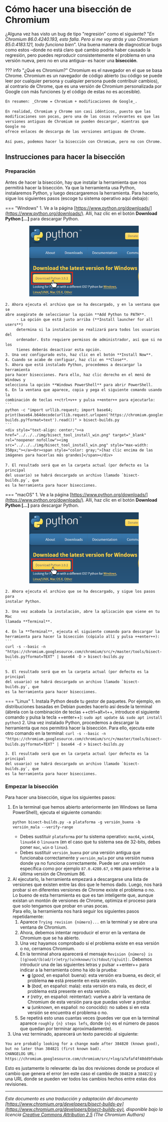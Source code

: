 # Cómo hacer una bisección de Chromium

¿Alguna vez has visto un bug de tipo "regresión" como el siguiente? "_En
Chromium 86.0.4240.193, esto falla. Pero si me voy atrás y uso Chromium
85.0.4183.121, todo funciona bien_". Una buena manera de diagnosticar bugs
como estos –donde no está claro qué cambio podría haber causado la regresión,
pero puedes reproducir consistentemente el problema en una versión nueva,
pero no en una antigua– es hacer una **bisección**.

??? info "¿Qué es Chromium?"
    Chromium es el navegador en el que se basa Chrome. Chromium es un navegador
    de código abierto (su código se puede leer por cualquier persona y cualquier
    persona puede contribuir cambios), al contrario de Chrome, que es una
    versión de Chromium personalizada por Google con más funciones (y el código
    de estas no es accesible).

    En resumen: _Chrome = Chromium + modificaciones de Google_.

    En realidad, Chromium y Chrome son casi idénticos, puesto que las
    modificaciones son pocas, pero una de las cosas relevantes es que las
    versiones antiguas de Chromium se pueden descargar, mientras que Google no
    ofrece enlaces de descarga de las versiones antiguas de Chrome.

    Así pues, podemos hacer la bisección con Chromium, pero no con Chrome.

## Instrucciones para hacer la bisección

### Preparación

Antes de hacer la bisección, hay que instalar la herramienta que nos permitirá
hacer la bisección. Ya que la herramienta usa Python, instalaremos Python, y luego descargaremos la herramienta. Para hacerlo, sigue los siguientes pasos
(escoge tu sistema operativo aquí debajo):

=== "Windows"
    1. Ve a la página
    [https://www.python.org/downloads/](https://www.python.org/downloads/).
    Allí, haz clic en el botón **Download Python [...]** para descargar Python.
    <div style="text-align: center;"><a href="../../../img/py_download_win.png" target="_blank" rel="noopener nofollow"><img src="../../../img/py_download_win.png" style="max-width: 350px;"></a></div>

    2. Ahora ejecuta el archivo que se ha descargado, y en la ventana que se
    abre asegúrate de seleccionar la opción **Add Python to PATH**.
         - La opción que está justo arriba (**Install launcher for all users**)
         determina si la instalación se realizará para todos los usuarios del
         ordenador. Esto requiere permisos de administrador, así que si no los
         tienes deberás desactivar esta opción.
    3. Una vez configurado esto, haz clic en el botón **Install Now**.
    4. Cuando se acabe de configuar, haz clic en **Close**.
    5. Ahora que está instalado Python, procedemos a descargar la herramienta
    para hacer bisecciones. Para ello, haz clic derecho en el menú de Windows y
    selecciona la opción **Windows PowerShell** para abrir PowerShell.
    6. En la ventana que aparece, copia y pega el siguiente comando usando la
    combinación de teclas ++ctrl+v++ y pulsa ++enter++ para ejecutarlo:
    ```
    python -c "import urllib.request; import base64; print(base64.b64decode(urllib.request.urlopen('https://chromium.googlesource.com/chromium/src/+/master/tools/bisect-builds.py?format=text').read())" > bisect-builds.py
    ```
    <div style="text-align: center;"><a href="../../../img/bisect_tool_install_win.png" target="_blank" rel="noopener nofollow"><img src="../../../img/bisect_tool_install_win.png" style="max-width: 350px;"></a><br><span style="color: gray;">[haz clic encima de las imágenes para hacerlas más grandes]</span></div>

    7. El resultado será que en la carpeta actual (por defecto es la principal
    del usuario) se habrá descargado un archivo llamado `bisect-builds.py`, que
    es la herramienta para hacer bisecciones.

=== "macOS"
    1. Ve a la página
    [https://www.python.org/downloads/](https://www.python.org/downloads/).
    Allí, haz clic en el botón **Download Python [...]** para descargar Python.
    <div style="text-align: center;"><a href="../../../img/py_download_win.png" target="_blank" rel="noopener nofollow"><img src="../../../img/py_download_win.png" style="max-width: 350px;"></a></div>

    2. Ahora ejecuta el archivo que se ha descargado, y sigue los pasos para
    instalar Python.

    3. Una vez acabada la instalación, abre la aplicación que viene en tu Mac
    llamada **Terminal**.

    4. En la **Terminal**, ejecuta el siguiente comando para descargar la
    herramienta para hacer la bisección (cópialo allí y pulsa ++enter++):
    ```
    curl -s --basic -n "https://chromium.googlesource.com/chromium/src/+/master/tools/bisect-builds.py?format=TEXT" | base64 -D > bisect-builds.py
    ```

    5. El resultado será que en la carpeta actual (por defecto es la principal
    del usuario) se habrá descargado un archivo llamado `bisect-builds.py`, que
    es la herramienta para hacer bisecciones.

=== "Linux"
    1. Instala Python desde tu gestor de paquetes. Por ejemplo, en
    distribuciones basadas en Debian puedes hacerlo así desde la terminal
    (ábrela con la combinación de teclas ++ctrl+alt+t++, introduce el siguiente
    comando y pulsa la tecla ++enter++):
    ```
    sudo apt update && sudo apt install python3
    ```
    2. Una vez instalado Python, procedemos a descargar la herramienta que nos
    permitirá hacer la bisección. Para ello, ejecuta este otro comando en la
    terminal:
    ```
    curl -s --basic -n "https://chromium.googlesource.com/chromium/src/+/master/tools/bisect-builds.py?format=TEXT" | base64 -d > bisect-builds.py
    ```

    3. El resultado será que en la carpeta actual (por defecto es la principal
    del usuario) se habrá descargado un archivo llamado `bisect-builds.py`, que
    es la herramienta para hacer bisecciones.

### Empezar la bisección

Para hacer una bisección, sigue los siguientes pasos:

1. En la terminal que hemos abierto anteriormente (en Windows se llama
PowerShell), ejecuta el siguiente comando:
   ```
   python bisect-builds.py -a plataforma -g versión_buena -b versión_mala --verify-range
   ```
    - Debes sustituir `plataforma` por tu sistema operativo: `mac64`, `win64`,
      `linux64` o `linuxarm` (en el caso que tu sistema sea de 32-bits, debes
      poner `mac`, `win` o `linux`).
    - Debes sustituir `versión_buena` por una versión antigua que funcionaba
      correctamente y `versión_mala` por una versión nueva donde ya no funciona
      correctamente. Puede ser una versión específica como por ejemplo
      `87.0.4280.67`, o `M86` para referirse a la última versión de Chromium 86.
2. Al ejecutarlo, la herramienta empezará a descargarse una lista de versiones
   que existen entre las dos que le hemos dado. Luego, nos hará probar si en
   diferentes versiones de Chrome existe el problema o no.<br>
   Lo bueno de esta herramienta es que es tan inteligente que, aunque existan un
   montón de versiones de Chrome, optimiza el proceso para que solo tengamos que
   probar en unas pocas.<br>
   Para ello, la herramienta nos hará seguir los siguientes pasos repetidamente:
     1. Aparece `Trying revision {número}...` en la terminal y se abre una
        ventana de Chromium.
     2. Ahora, debemos intentar reproducir el error en la ventana de Chromium
        que se ha abierto.
     3. Una vez hayamos comprobado si el problema existe en esa versión o no,
        cerramos Chromium.
     4. En la terminal ahora aparecerá el mensaje `Revision {número} is
        [(g)ood/(b)ad/(r)etry/(u)nknown/(s)tdout/(q)uit]:`. Debemos introducir
        una de las siguientes letras y pulsar ++enter++ para indicar a la
        herramienta cómo ha ido la prueba:
         - **g** (_good_, en español: buena): esta versión era buena, es decir,
           el problema **no** está presente en esta versión.
         - **b** (_bad_, en español: mala): esta versión era mala, es decir, el
           problema está presente en esta versión.
         - **r** (_retry_, en español: reintentar): vuelve a abrir la ventana de
           Chromium de esta versión para que puedas volver a probar.
         - **u** (_unknown_, en español: no conocido): no sabes si en esta
           versión se encuentra el problema o no.
      5. Se repetirá esto unas cuantas veces (puedes ver que en la
         terminal aparece `roughly {n} steps lefs`, donde `{n}` es el número
         de pasos que quedan por terminar aproximadamente).
3. Una vez terminado, aparecerá un texto parecido al siguiente:
```
You are probably looking for a change made after 384820 (known good), but no later than 384821 (first known bad).
CHANGELOG URL:
https://chromium.googlesource.com/chromium/src/+log/a7afaf4f40dd9febabd6a0ebcfa1fdc9e1a890ea..f217f60c51bed92efd5cba86860a7a9909148c61
```
Esto es justamente lo relevante: da las dos revisiones donde se produce el
cambio que genera el error (en este caso el cambio de `384820` a `384821`) y una
URL donde se pueden ver todos los cambios hechos entre estas dos revisiones.

---

_Este documento es una traducción y adaptación del documento [https://www.chromium.org/developers/bisect-builds-py](https://www.chromium.org/developers/bisect-builds-py), disponible bajo la licencia [Creative Commons Attribution 2.5](https://creativecommons.org/licenses/by/2.5/) (The Chromium Authors)_
